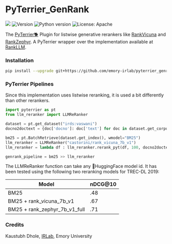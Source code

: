 # PyTerrier_GenRank

![](https://img.shields.io/badge/PRs-welcome-brightgreen)
<img src="https://img.shields.io/badge/Version-1.0-lightblue.svg" alt="Version">
![Python version](https://img.shields.io/badge/lang-python-important)
![License: Apache](https://img.shields.io/badge/License-Apache2.0-yellow.svg)

The [PyTerrier🐕](https://github.com/terrier-org/pyterrier) Plugin for listwise generative rerankers like [RankVicuna](https://arxiv.org/abs/2309.15088)
and [RankZephyr](https://arxiv.org/abs/2312.02724). A PyTerrier wrapper over the implementation available at [RankLLM](https://github.com/castorini/rank_llm).

### Installation

```bash
pip install --upgrade git+https://github.com/emory-irlab/pyterrier_genrank.git
```

### PyTerrier Pipelines

Since this implementation uses listwise reranking, it is used a bit differently than other rerankers. 

```python
import pyterrier as pt
from llm_reranker import LLMReRanker

dataset = pt.get_dataset("irds:vaswani")
docno2doctext = {doc['docno']: doc['text'] for doc in dataset.get_corpus_iter()}

bm25 = pt.BatchRetrieve(dataset.get_index(), wmodel="BM25")
llm_reranker = LLMReRanker("castorini/rank_vicuna_7b_v1")
llm_reranker = lambda df : llm_reranker.rerank_pyt(df, 100, docno2doctext)

genrank_pipeline = bm25 >> llm_reranker
```
The LLMReRanker function can take any 🤗HuggingFace model id. It has been tested using the following two reranking models for TREC-DL 2019:

| Model                         | nDCG@10  |
|-------------------------------|----------|
| BM25                          | .48      |
| BM25 + rank_vicuna_7b_v1      | .67      |
| BM25 + rank_zephyr_7b_v1_full | .71      |

### Credits
Kaustubh Dhole, [IRLab](https://ir.mathcs.emory.edu/), Emory University